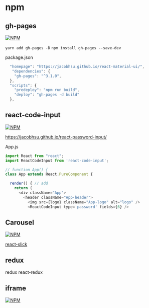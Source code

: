 # npm

## gh-pages

[![NPM](https://nodei.co/npm/gh-pages.png?downloads=true&stars=true)](https://nodei.co/npm/gh-pages/)

`yarn add gh-pages -D`
`npm install gh-pages --save-dev`

package.json

```js
  "homepage": "https://jacobhsu.github.io/react-material-ui/",
   "dependencies": {
    "gh-pages": "^3.1.0",
  },
  "scripts": {
    "predeploy": "npm run build",
    "deploy": "gh-pages -d build"
  },
```

## react-code-input

[![NPM](https://nodei.co/npm/react-code-input.png?downloads=true&stars=true)](https://nodei.co/npm/react-code-input/)

https://jacobhsu.github.io/react-password-input/

App.js

```js
import React from "react";
import ReactCodeInput from 'react-code-input';

// function App() {
class App extends React.PureComponent {

  render() { // add
    return (
      <div className="App">
        <header className="App-header">
          <img src={logo} className="App-logo" alt="logo" />
          <ReactCodeInput type='password' fields={6} />
```

## Carousel

[![NPM](https://nodei.co/npm/react-slick.png?downloads=true&stars=true)](https://nodei.co/npm/react-slick/)

[react-slick](https://react-slick.neostack.com/)

## redux

redux
react-redux

## iframe

[![NPM](https://nodei.co/npm/react-iframe-comm.png?downloads=true&stars=true)](https://nodei.co/npm/react-iframe-comm/)
